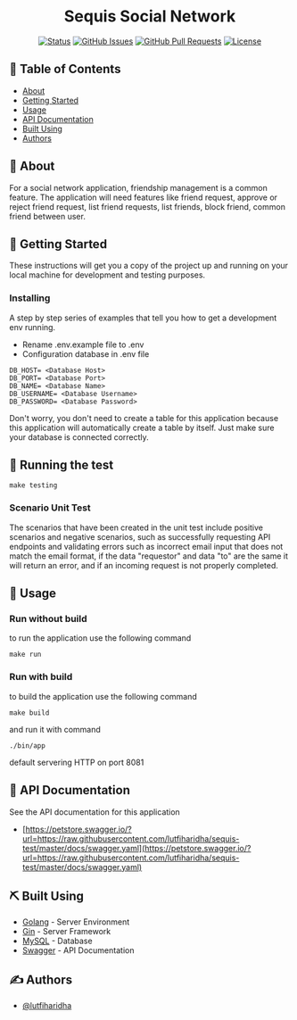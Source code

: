 
<h1 align="center">Sequis Social Network</h1>

<div align="center">

[![Status](https://img.shields.io/badge/status-active-success.svg)]()
[![GitHub Issues](https://img.shields.io/github/issues-pr/kylelobo/The-Documentation-Compendium.svg)](https://github.com/lutfiharidha/sequis-test/issues)
[![GitHub Pull Requests](https://img.shields.io/github/issues-pr/kylelobo/The-Documentation-Compendium.svg)](https://github.com/lutfiharidha/sequis-test/pulls)
[![License](https://img.shields.io/badge/license-MIT-blue.svg)](/LICENSE)

</div>

## 📝 Table of Contents

- [About](#about)
- [Getting Started](#getting_started)
- [Usage](#usage)
- [API Documentation](#doc)
- [Built Using](#built_using)
- [Authors](#authors)

## 🧐 About <a name = "about"></a>

For a social network application, friendship management is a common feature. The application will need features like friend request, approve or reject friend request, list friend requests, list friends, block friend, common friend between user.

## 🏁 Getting Started <a name = "getting_started"></a>

These instructions will get you a copy of the project up and running on your local machine for development and testing purposes. 


### Installing

A step by step series of examples that tell you how to get a development env running.

- Rename .env.example file to .env
- Configuration database in .env file
```
DB_HOST= <Database Host>
DB_PORT= <Database Port>
DB_NAME= <Database Name>
DB_USERNAME= <Database Username>
DB_PASSWORD= <Database Password>
```
Don't worry, you don't need to create a table for this application because this application will automatically create a table by itself. Just make sure your database is connected correctly.

## 🔧 Running the test <a name = "tests"></a>

```
make testing
```

### Scenario Unit Test

The scenarios that have been created in the unit test include positive scenarios and negative scenarios, such as successfully requesting API endpoints and validating errors such as incorrect email input that does not match the email format, if the data "requestor" and data "to" are the same it will return an error, and if an incoming request is not properly completed.

## 🎈 Usage <a name="usage"></a>

### Run without build
to run the application use the following command
```
make run
```
### Run with build

to build the application use the following command
```
make build
```

and run it with command
```
./bin/app
```
default servering HTTP on port 8081


## 📖 API Documentation <a name="doc"></a>

See the API documentation for this application

- [https://petstore.swagger.io/?url=https://raw.githubusercontent.com/lutfiharidha/sequis-test/master/docs/swagger.yaml](https://petstore.swagger.io/?url=https://raw.githubusercontent.com/lutfiharidha/sequis-test/master/docs/swagger.yaml)

## ⛏️ Built Using <a name = "built_using"></a>

- [Golang](https://go.dev/) - Server Environment
- [Gin](https://gin-gonic.com/) - Server Framework
- [MySQL](https://www.mysql.com/) - Database
- [Swagger](https://swagger.io/) - API Documentation

## ✍️ Authors <a name = "authors"></a>

- [@lutfiharidha](https://github.com/lutfiharidha) 


